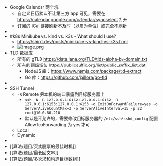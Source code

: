 - Google Calendar 两个坑
	- 自定义日历默认不让第三方 app 可见，需要在 https://calendar.google.com/calendar/syncselect 打开
	- 订阅的 iCal 链接刷新不及时（以周为单位）或完全不刷新
-
- #k8s Minikube vs. kind vs. k3s - What should I use?
	- https://shipit.dev/posts/minikube-vs-kind-vs-k3s.html
	- ![image.png](../assets/image_1656043410287_0.png)
- TLD 数据库
	- 所有的 gTLD https://data.iana.org/TLD/tlds-alpha-by-domain.txt
	- 所有的顶级域名 https://publicsuffix.org/list/public_suffix_list.dat
		- NodeJS 库：https://www.npmjs.com/package/tld-extract
		- Go 库：https://github.com/jpillora/go-tld
-
- SSH Tunnel
	- `-R` Remote 把本机的端口暴露到目标服务器上
		- `ssh -N -R 127.0.0.1:6152:127.0.0.1:6152 -R 127.0.0.1:6153:127.0.0.1:6153 -o ExitOnForwardFailure=yes -o ServerAliveCountMax=3 -o ServerAliveInterval=15 -p 22 root@10.0.80.210`
		- 默认是不允许的，需要修改目标服务器的 `/etc/ssh/sshd_config` 配置 AllowTcpForwarding 为  yes 才可
	- Local
	- Dynamic
-
- [[算法/题目/买卖股票的最佳时机]]
- [[算法/题目/最长回文串]]
- [[算法/题目/多次求和构造目标数组]]